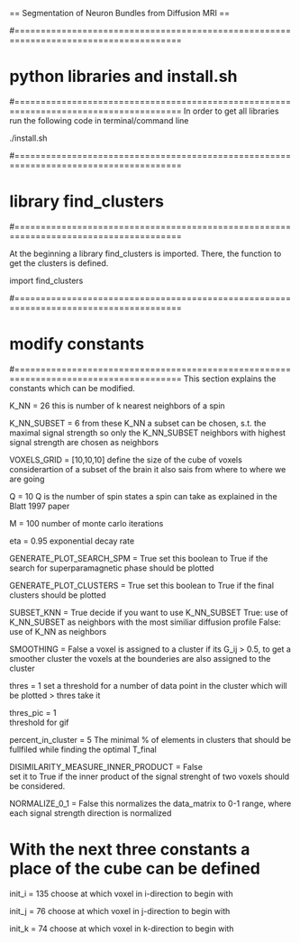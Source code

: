 == Segmentation of Neuron Bundles from Diffusion MRI ==

#======================================================================================
# python libraries and install.sh
#======================================================================================
In order to get all libraries run the following code in terminal/command line

./install.sh


#======================================================================================
# library find_clusters
#======================================================================================

At the beginning a library find_clusters is imported. There, the function to get the
clusters is defined.

import find_clusters


#======================================================================================
# modify constants
#======================================================================================
This section explains the constants which can be modified.

K_NN = 26										this is number of k nearest 
												neighbors of a spin

K_NN_SUBSET = 6									from these K_NN a subset can be chosen,
												s.t. the maximal signal strength
												so only the K_NN_SUBSET neighbors with 
												highest signal strength are chosen as 
												neighbors

VOXELS_GRID = [10,10,10] 						define the size of the cube of voxels
												considerartion of a subset of the brain
												it also sais from where to where we are 
												going

Q = 10											Q is the number of spin states a spin 
												can take as explained in the Blatt 1997
												paper

M = 100											number of monte carlo iterations

eta = 0.95 										exponential decay rate

GENERATE_PLOT_SEARCH_SPM = True
												set this boolean to True if the search for superparamagnetic phase
												should be plotted	

GENERATE_PLOT_CLUSTERS = True
												set this boolean to True if the final clusters
												should be plotted

SUBSET_KNN = True								decide if you want to use K_NN_SUBSET
												True: 	use of K_NN_SUBSET as neighbors with the most similiar diffusion profile
												False: 	use of K_NN as neighbors

SMOOTHING = False								a voxel is assigned to a cluster if its
												G_ij > 0.5, to get a smoother cluster
												the voxels at the bounderies are also 
												assigned to the cluster 

thres = 1
												set a threshold for a number of
												data point in the cluster which will be plotted
												> thres take it

thres_pic = 1									
												threshold for gif

percent_in_cluster = 5							The minimal % of elements in clusters that should be 										fullfiled while finding the optimal T_final


DISIMILARITY_MEASURE_INNER_PRODUCT = False		
												set it to True if the inner product
												of the signal strenght of two voxels
												should be considered.

NORMALIZE_0_1 = False
												this normalizes the data_matrix to 0-1 range, where each signal strength direction is normalized


# With the next three constants a place of the cube can be defined

init_i = 135									choose at which voxel in i-direction to 
												begin with 

init_j = 76										choose at which voxel in j-direction to 
												begin with

init_k = 74										choose at which voxel in k-direction to 
												begin with







